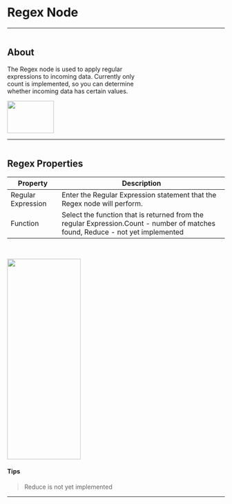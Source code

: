 <!-- Regex Help Markdown -->
<br>

# Regex Node

___
<div class="column-container">
<div class="column row-container" style="width:65%">


## About
The Regex node is used to apply regular expressions to incoming data. Currently only count is implemented, so you can determine whether incoming data has certain values.

</div>

<div class="column row-container">
<img src="/images/help/ragex/ragex_main.png" width="108" height="75">
</div>
</div>

___

<div class="column-container">
<div class="column row-container">
<div class="row">

## Regex Properties
| Property | Description |
| -------- | ----------- |
| Regular Expression | Enter the Regular Expression statement that the Regex node will perform. |
| Function | Select the function that is returned from the regular Expression.​ Count - number of matches found, Reduce - not yet implemented |

​
</div>
 
</div>

<div class="column row-container">
<div class="row">
<img src="/images/help/ragex/ragex_specific.png" width="170" height="465">
</div>
</div>
</div>

#### Tips
> Reduce is not yet implemented

---